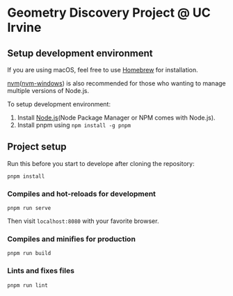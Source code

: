 # Geometry Discovery Project @ UC Irvine

## Setup development environment

If you are using macOS, feel free to use [Homebrew](https://brew.sh/) for installation.

[nvm](https://github.com/nvm-sh/nvm)([nvm-windows](https://github.com/coreybutler/nvm-windows)) is also recommended for those who wanting to manage multiple versions of Node.js.

To setup development environment:

1. Install [Node.js](https://nodejs.org/en/download/)(Node Package Manager or NPM comes with Node.js).
2. Install pnpm using `npm install -g pnpm`

## Project setup

Run this before you start to develope after cloning the repository:

```
pnpm install
```

### Compiles and hot-reloads for development

```
pnpm run serve
```

Then visit `localhost:8080` with your favorite browser.

### Compiles and minifies for production

```
pnpm run build
```

### Lints and fixes files

```
pnpm run lint
```
